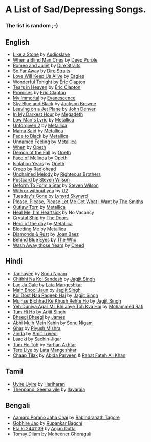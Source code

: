 # A List of Sad/Depressing Songs.
### The list is random ;-)

<!-- The list start from here -->
<!-- _PLACEHOLDER_ -->

## English

* [Like a Stone](https://www.youtube.com/watch?v=4zdoXgGnKdc) by [Audioslave](https://en.wikipedia.org/wiki/Audioslave)
* [When a Blind Man Cries](https://www.youtube.com/watch?v=9_Iq9CWuqMM) by [Deep Purple](http://en.wikipedia.org/wiki/Deep_Purple)
* [Romeo and Juliet](https://www.youtube.com/watch?v=mxfjSnMN88U) by [Dire Straits](http://en.wikipedia.org/wiki/Dire_Straits)
* [So Far Away](https://www.youtube.com/watch?v=2AA64eCt2zs) by [Dire Straits](http://en.wikipedia.org/wiki/Dire_Straits)
* [Love Will Keep Us Alive](https://www.youtube.com/watch?v=ljrB3M2IEqw) by [Eagles](http://en.wikipedia.org/wiki/Eagles_%28band%29)
* [Wonderful Tonight](https://www.youtube.com/watch?v=xl7Hd2r0LOs) by [Eric Clapton](http://en.wikipedia.org/wiki/Eric_Clapton)
* [Tears in Heaven](https://www.youtube.com/watch?v=JxPj3GAYYZ0) by [Eric Clapton](http://en.wikipedia.org/wiki/Eric_Clapton)
* [Promises](https://www.youtube.com/watch?v=IuZkUftTwKo) by [Eric Clapton](http://en.wikipedia.org/wiki/Eric_Clapton)
* [My Immortal](https://www.youtube.com/watch?v=5anLPw0Efmo) by [Evanescence](http://en.wikipedia.org/wiki/Evanescence)
* [Sky Blue and Black](https://www.youtube.com/watch?v=ZaT04YFgAIY) by [Jackson Browne](http://en.wikipedia.org/wiki/Jackson_Browne)
* [Leaving on a Jet Plane](https://www.youtube.com/watch?v=f4hsC0nRvZM) by [John Denver](http://en.wikipedia.org/wiki/John_Denver)
* [In My Darkest Hour](https://www.youtube.com/watch?v=S6LL5iA6y9o) by [Megadeth](http://en.wikipedia.org/wiki/Megadeth)
* [Low Man's Lyric](https://www.youtube.com/watch?v=k2Qq_tBhDsQ) by [Metallica](http://en.wikipedia.org/wiki/Metallica)
* [Unforgiven 2](https://www.youtube.com/watch?v=G-Bn_kD6QN4) by [Metallica](http://en.wikipedia.org/wiki/Metallica)
* [Mama Said](https://www.youtube.com/watch?v=4FKYsUEuvIo) by [Metallica](http://en.wikipedia.org/wiki/Metallica)
* [Fade to Black](https://www.youtube.com/watch?v=WEQnzs8wl6E) by [Metallica](http://en.wikipedia.org/wiki/Metallica)
* [Unnamed Feeling](https://www.youtube.com/watch?v=NTU6NLovI_Q) by [Metallica](http://en.wikipedia.org/wiki/Metallica)
* [When](https://www.youtube.com/watch?v=ZjkNe4UkYSs) by [Opeth](http://en.wikipedia.org/wiki/Opeth)
* [Demon of the Fall](https://www.youtube.com/watch?v=fT_waNzdKMg) by [Opeth](http://en.wikipedia.org/wiki/Opeth)
* [Face of Melinda](https://www.youtube.com/watch?v=WGg155CcGKE) by [Opeth](http://en.wikipedia.org/wiki/Opeth)
* [Isolation Years](https://www.youtube.com/watch?v=KDpyzdhUktg) by [Opeth](http://en.wikipedia.org/wiki/Opeth)
* [Creep](https://www.youtube.com/watch?v=XFkzRNyygfk) by [Radiohead](http://en.wikipedia.org/wiki/Radiohead)
* [Unchained Melody](https://www.youtube.com/watch?v=zrK5u5W8afc) by [Righteous Brothers](http://en.wikipedia.org/wiki/The_Righteous_Brothers)
* [Postcard](https://www.youtube.com/watch?v=hVng38pfXd4) by [Steven Wilson](http://en.wikipedia.org/wiki/Steven_Wilson)
* [Deform To Form a Star](https://www.youtube.com/watch?v=En9ibmBvPJI) by [Steven Wilson](http://en.wikipedia.org/wiki/Steven_Wilson)
* [With or without you](https://www.youtube.com/watch?v=EzeDqRhM09w) by [U2](http://en.wikipedia.org/wiki/U2)
* [Tuesday's Gone](https://www.youtube.com/watch?v=iFNbTdLfBwQ) by [Lynyrd Skynyrd](http://en.wikipedia.org/wiki/Lynyrd_Skynyrd)
* [Please, Please, Please Let Me Get What I Want](https://www.youtube.com/watch?v=H1uJiVeGwMQ) by [The Smiths](https://en.wikipedia.org/wiki/The_Smiths)
* [Outlaw Torn](https://www.youtube.com/watch?v=yIkSOx6kkMY) by [Metallica](http://en.wikipedia.org/wiki/Metallica)
* [Heal Me, I'm Heartsick](https://www.youtube.com/watch?v=MK3p-zjHszg) by No Vacancy
* [Crystal Ship](https://www.youtube.com/watch?v=LLkGsfOfgUw) by [The Doors](https://en.wikipedia.org/wiki/The_Doors)
* [Hero of the day](https://www.youtube.com/watch?v=XkfO8c8MlKU) by [Metallica](http://en.wikipedia.org/wiki/Metallica)
* [Bleeding Me](https://www.youtube.com/watch?v=ftV_XepIwpo) by [Metallica](http://en.wikipedia.org/wiki/Metallica)
* [Diamonds & Rust](https://www.youtube.com/watch?v=dcaZi_G3xVs) by [Joan Baez](https://en.wikipedia.org/wiki/Joan_Baez)
* [Behind Blue Eyes](https://www.youtube.com/watch?v=BfuWXRZe9yA) by [The Who](https://en.wikipedia.org/wiki/The_Who)
* [Wash Away those Years](https://youtu.be/KpFN28K-3Tk) by [Creed](https://en.wikipedia.org/wiki/Creed_(band))

## Hindi

* [Tanhayee](https://www.youtube.com/watch?v=ZkwaiIGoyT4) by [Sonu Nigam](http://en.wikipedia.org/wiki/Sonu_Nigam)
* [Chithhi Na Koi Sandesh](https://www.youtube.com/watch?v=f90CT615SWA) by [Jagjit Singh](http://en.wikipedia.org/wiki/Jagjit_Singh)
* [Lag Ja Gale](https://www.youtube.com/watch?v=TFr6G5zveS8) by [Lata Mangeshkar](http://en.wikipedia.org/wiki/Lata_Mangeshkar)
* [Main Bhool Jaun](https://www.youtube.com/watch?v=GV9GZhLtjX8) by [Jagjit Singh](http://en.wikipedia.org/wiki/Jagjit_Singh)
* [Koi Dost Naa Raqeeb Hai](https://www.youtube.com/watch?v=Dl88aEa59-A) by [Jagjit Singh](http://en.wikipedia.org/wiki/Jagjit_Singh)
* [Mujhse Bichhad Ke Khush Rehte Ho](https://www.youtube.com/watch?v=cjAetsaKBHE) by [Jagjit Singh](http://en.wikipedia.org/wiki/Jagjit_Singh)
* [Yeh Duniya Agar Mil Bhi Jaye Toh Kya Hai](https://www.youtube.com/watch?v=t8f7bukIUWU) by [Mohammed Rafi](http://en.wikipedia.org/wiki/Mohammed_Rafi)
* [Tum Hi Ho](https://www.youtube.com/watch?v=Umqb9KENgmk) by [Arijit Singh](https://en.wikipedia.org/wiki/Arijit_Singh)
* [Bheegi Bheegi](https://www.youtube.com/watch?v=aSNLwPPyrgo) by [James](https://en.wikipedia.org/wiki/James_(musician))
* [Abhi Mujh Mein Kahin](https://www.youtube.com/watch?v=vjbj51SRgys) by [Sonu Nigam](http://en.wikipedia.org/wiki/Sonu_Nigam)
* [Ghar](https://www.youtube.com/watch?v=bfk6AzvyX4k) by [Piyush Mishra](https://en.wikipedia.org/wiki/Piyush_Mishra)
* [Zinda](https://www.youtube.com/watch?v=cgHLvt0rxmM) by [Amit Trivedi](https://en.wikipedia.org/wiki/Amit_Trivedi)
* [Laadki](https://www.youtube.com/watch?v=5U9uP6riAZM) by [Sachin-Jigar](https://en.wikipedia.org/wiki/Sachin%E2%80%93Jigar)
* [Tum Ho Toh](https://www.youtube.com/watch?v=I3rQkFFqCiI) by [Farhan Akhtar](https://en.wikipedia.org/wiki/Farhan_Akhtar)
* [Tere Liye](https://www.youtube.com/watch?v=jo6iAkSoraY) by [Lata Mangeshkar](http://en.wikipedia.org/wiki/Lata_Mangeshkar)
* [Chaap Tilak](https://www.youtube.com/watch?v=7SDrjwtfKMk) by [Abida Parveen](https://en.wikipedia.org/wiki/Abida_Parveen) & [Rahat Fateh Ali Khan](https://en.wikipedia.org/wiki/Rahat_Fateh_Ali_Khan)


## Tamil

* [Uyire Uyire](https://www.youtube.com/watch?v=OyVCEXIA9Wg) by [Hariharan](https://en.wikipedia.org/wiki/Hariharan_(singer))
* [Thenpandi Seemaiyile](https://www.youtube.com/watch?v=k37HXtgaj5s) by [Ilayaraja](https://en.wikipedia.org/wiki/Ilaiyaraaja)

## Bengali

* [Aamaro Porano Jaha Chai](https://www.youtube.com/watch?v=RL67hLm_TYU) by [Rabindranath Tagore](https://en.wikipedia.org/wiki/Rabindranath_Tagore)
* [Gobhire Jao](https://www.youtube.com/watch?v=wHL8LDDcYsE) by [Rupankar Bagchi](https://en.wikipedia.org/wiki/Rupankar_Bagchi)
* [Eta ki 2441139](https://www.youtube.com/watch?v=WYSq5VdWCgU) by [Anjan Dutta](https://en.wikipedia.org/wiki/Anjan_Dutt)
* [Tomay Dilam](https://www.youtube.com/watch?v=Ddzoxb0dGtI) by [Moheener Ghoraguli](https://en.wikipedia.org/wiki/Moheener_Ghoraguli)
